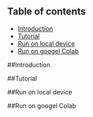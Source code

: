 ## Table of contents
* [Introduction](#Introduction)
* [Tutorial](#Technologies)
* [Run on local device](#local_device_setup)
* [Run on googel Colab](#using_colab)


##Introduction

##Tutorial

##Run on local device

##Run on googel Colab
